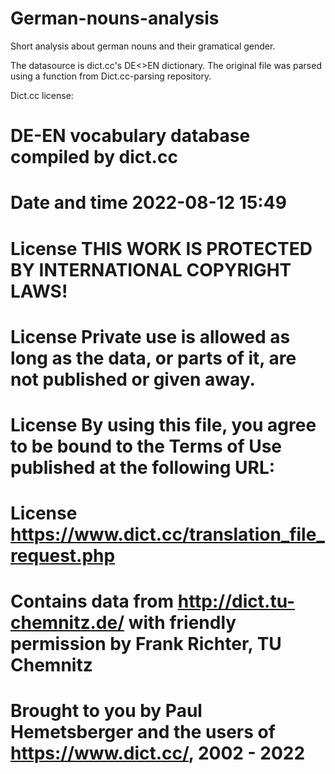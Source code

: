 # German-nouns-analysis
Short analysis about german nouns and their gramatical gender.

The datasource is dict.cc's DE<>EN dictionary. The original file was parsed using a function from Dict.cc-parsing repository.

Dict.cc license:

# DE-EN vocabulary database	compiled by dict.cc
# Date and time	2022-08-12 15:49
# License	THIS WORK IS PROTECTED BY INTERNATIONAL COPYRIGHT LAWS!
# License	Private use is allowed as long as the data, or parts of it, are not published or given away.
# License	By using this file, you agree to be bound to the Terms of Use published at the following URL:  
# License	https://www.dict.cc/translation_file_request.php
# Contains data from	http://dict.tu-chemnitz.de/ with friendly permission by Frank Richter, TU Chemnitz 
# Brought to you by	Paul Hemetsberger and the users of https://www.dict.cc/, 2002 - 2022
